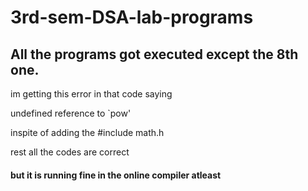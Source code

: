 # 3rd-sem-DSA-lab-programs
<h2>All the programs got executed except the 8th one.</h2>

<p>im getting this error in that code saying</p>
<p>undefined reference to `pow'</p>
<p>inspite of adding the #include math.h</p>
<p>rest all the codes are correct</p>
<h4>but it is running fine in the online compiler atleast</h4>
